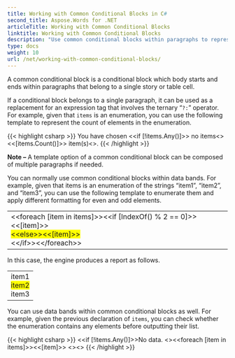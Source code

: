```yaml
---
title: Working with Common Conditional Blocks in C#
second_title: Aspose.Words for .NET
articleTitle: Working with Common Conditional Blocks
linktitle: Working with Common Conditional Blocks
description: "Use common conditional blocks within paragraphs to represent the same data depending on a condition using C#."
type: docs
weight: 10
url: /net/working-with-common-conditional-blocks/
---
```


A common conditional block is a conditional block which body starts and ends within paragraphs that belong to a single story or table cell.

If a conditional block belongs to a single paragraph, it can be used as a replacement for an expression tag that involves the ternary “`?:`” operator. For example, given that `items` is an enumeration, you can use the following template to represent the count of elements in the enumeration.

{{< highlight csharp >}}
You have chosen <<if [!items.Any()]>>
no items<<else>><<[items.Count()]>> item(s)<</if>>.
{{< /highlight >}}

**Note –** A template option of a common conditional block can be composed of multiple paragraphs if needed.

You can normally use common conditional blocks within data bands. For example, given that items is an enumeration of the strings “item1”, “item2”, and “item3”, you can use the following template to enumerate them and apply different formatting for even and odd elements.

<table class="conditional block">
	<tbody>
		<tr>
			<td>&lt;&lt;foreach [item in items]>>&lt;&lt;if [IndexOf() % 2 == 0]>>&lt;&lt;[item]>><br>
<span  style="background-color: #ffff00">&lt;&lt;else>>&lt;&lt;[item]>></span><br>
&lt;&lt;/if>>&lt;&lt;/foreach>></td>
		</tr>
	</tbody>
</table>

In this case, the engine produces a report as follows.

<table class="conditional block">
	<tbody>
		<tr>
			<td>item1<br>
<span style="background-color: #ffff00">item2</span><br>
item3</td>
		</tr>
	</tbody>
</table>

You can use data bands within common conditional blocks as well. For example, given the previous declaration of `items`, you can check whether the enumeration contains any elements before outputting their list.

{{< highlight csharp >}}
<<if [!items.Any()]>>No data.
<<else>><<foreach [item in items]>><<[item]>>
<</foreach>><</if>>
{{< /highlight >}}